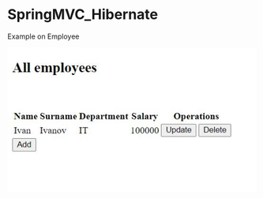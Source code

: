 # SpringMVC_Hibernate
Example on Employee

![Image alt](https://github.com/pkhramov11/SpringMVC_Hibernate/raw/master/pic.JPG)
